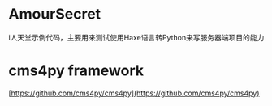 # AmourSecret
i人天堂示例代码，主要用来测试使用Haxe语言转Python来写服务器端项目的能力

# cms4py framework 

[https://github.com/cms4py/cms4py](https://github.com/cms4py/cms4py)
